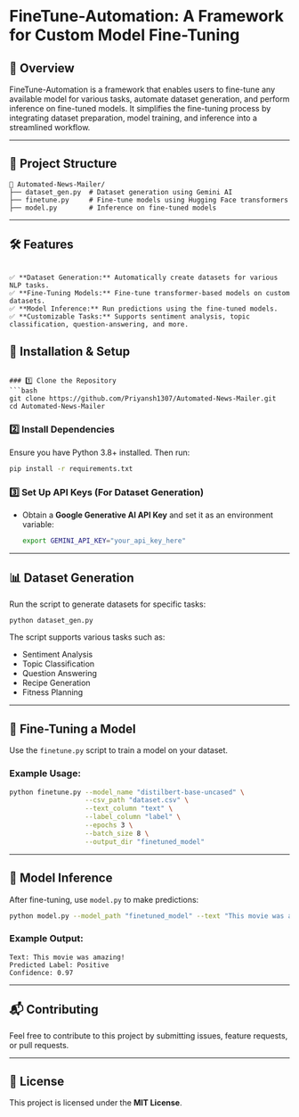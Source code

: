 ```markdown
```

# FineTune-Automation: A Framework for Custom Model Fine-Tuning

## 📌 Overview
FineTune-Automation is a framework that enables users to fine-tune any available model for various tasks, automate dataset generation, and perform inference on fine-tuned models. It simplifies the fine-tuning process by integrating dataset preparation, model training, and inference into a streamlined workflow.

---

## 📂 Project Structure
```
📁 Automated-News-Mailer/
├── dataset_gen.py  # Dataset generation using Gemini AI
├── finetune.py     # Fine-tune models using Hugging Face transformers
├── model.py        # Inference on fine-tuned models
```

---
## 🛠 Features
```

✅ **Dataset Generation:** Automatically create datasets for various NLP tasks.  
✅ **Fine-Tuning Models:** Fine-tune transformer-based models on custom datasets.  
✅ **Model Inference:** Run predictions using the fine-tuned models.  
✅ **Customizable Tasks:** Supports sentiment analysis, topic classification, question-answering, and more.  

```

## 🚀 Installation & Setup
```

### 1️⃣ Clone the Repository
```bash
git clone https://github.com/Priyansh1307/Automated-News-Mailer.git
cd Automated-News-Mailer
```

### 2️⃣ Install Dependencies
Ensure you have Python 3.8+ installed. Then run:  
```bash
pip install -r requirements.txt
```

### 3️⃣ Set Up API Keys (For Dataset Generation)
- Obtain a **Google Generative AI API Key** and set it as an environment variable:  
  ```bash
  export GEMINI_API_KEY="your_api_key_here"
  ```

---

## 📊 Dataset Generation
Run the script to generate datasets for specific tasks:  
```bash
python dataset_gen.py
```
The script supports various tasks such as:  
- Sentiment Analysis  
- Topic Classification  
- Question Answering  
- Recipe Generation  
- Fitness Planning  

---

## 🎯 Fine-Tuning a Model
Use the `finetune.py` script to train a model on your dataset.  
### **Example Usage:**  
```bash
python finetune.py --model_name "distilbert-base-uncased" \
                   --csv_path "dataset.csv" \
                   --text_column "text" \
                   --label_column "label" \
                   --epochs 3 \
                   --batch_size 8 \
                   --output_dir "finetuned_model"
```

---

## 📌 Model Inference
After fine-tuning, use `model.py` to make predictions:  
```bash
python model.py --model_path "finetuned_model" --text "This movie was amazing!"
```
### Example Output:
```
Text: This movie was amazing!
Predicted Label: Positive
Confidence: 0.97
```

---

## 📬 Contributing
Feel free to contribute to this project by submitting issues, feature requests, or pull requests.

---

## 📜 License
This project is licensed under the **MIT License**.
```
